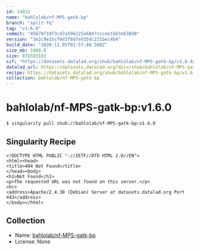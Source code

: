 ```yaml
---
id: 14832
name: "bahlolab/nf-MPS-gatk-bp"
branch: "split-fq"
tag: "v1.6.0"
commit: "45679f19f3c47a596225e6847cccee1bb3a638d8"
version: "3e2c9e1bcf6d3f8dfe935dc231bec4b4"
build_date: "2020-11-05T01:57:40.500Z"
size_mb: 1988.0
size: 876593183
sif: "https://datasets.datalad.org/shub/bahlolab/nf-MPS-gatk-bp/v1.6.0/2020-11-05-45679f19-3e2c9e1b/3e2c9e1bcf6d3f8dfe935dc231bec4b4.sif"
datalad_url: https://datasets.datalad.org?dir=/shub/bahlolab/nf-MPS-gatk-bp/v1.6.0/2020-11-05-45679f19-3e2c9e1b/
recipe: https://datasets.datalad.org/shub/bahlolab/nf-MPS-gatk-bp/v1.6.0/2020-11-05-45679f19-3e2c9e1b/Singularity
collection: bahlolab/nf-MPS-gatk-bp
---
```


# bahlolab/nf-MPS-gatk-bp:v1.6.0

```bash
$ singularity pull shub://bahlolab/nf-MPS-gatk-bp:v1.6.0
```

## Singularity Recipe

```singularity
<!DOCTYPE HTML PUBLIC "-//IETF//DTD HTML 2.0//EN">
<html><head>
<title>404 Not Found</title>
</head><body>
<h1>Not Found</h1>
<p>The requested URL was not found on this server.</p>
<hr>
<address>Apache/2.4.38 (Debian) Server at datasets.datalad.org Port 443</address>
</body></html>
```

## Collection

 - Name: [bahlolab/nf-MPS-gatk-bp](https://github.com/bahlolab/nf-MPS-gatk-bp)
 - License: None

